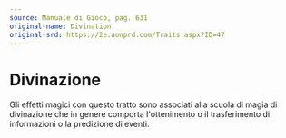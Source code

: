 ```yaml
---
source: Manuale di Gioco, pag. 631
original-name: Divination
original-srd: https://2e.aonprd.com/Traits.aspx?ID=47
---
```


# Divinazione

Gli effetti magici con questo tratto sono associati alla scuola di magia di
divinazione che in genere comporta l'ottenimento o il trasferimento di
informazioni o la predizione di eventi.
